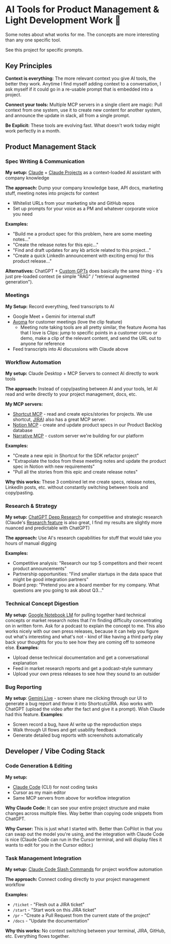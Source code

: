 # AI Tools for Product Management & Light Development Work 🦾

Some notes about what works for me. The concepts are more interesting than any one specific tool.

See this project for specific prompts. 

## Key Principles

**Context is everything:** The more relevant context you give AI tools, the better they work. Anytime I find myself adding context to a conversation, I ask myself if it could go in a re-usable prompt that is embedded into a project. 

**Connect your tools:** Multiple MCP servers in a single client are magic: Pull context from one system, use it to create new content for another system, and announce the update in slack, all from a single prompt. 

**Be Explicit:** These tools are evolving fast. What doesn't work today might work perfectly in a month.

## Product Management Stack

### Spec Writing & Communication
**My setup:** [Claude](https://claude.ai) + [Claude Projects](https://www.anthropic.com/news/projects) as a context-loaded AI assistant with company knowledge

**The approach:** Dump your company knowledge base, API docs, marketing stuff, meeting notes into projects for context
- Whitelist URLs from your marketing site and GitHub repos 
- Set up prompts for your voice as a PM and whatever corporate voice you need

**Examples:**
- "Build me a product spec for this problem, here are some meeting notes..."
- "Create the release notes for this epic..."
- "Find and draft updates for any kb article related to this project..."
- "Create a quick LinkedIn announcement with exciting emoji for this product release..."

**Alternatives:**
ChatGPT + [Custom GPTs](https://openai.com/index/introducing-gpts/) does basically the same thing - it's just pre-loaded context (ie simple "RAG" / "retrieval augmented generation").

### Meetings
**My Setup:** Record everything, feed transcripts to AI
- Google Meet + Gemini for internal stuff
- [Avoma](https://www.avoma.com/) for customer meetings (love the clip feature)
  - Meeting note taking tools are all pretty similar, the feature Avoma has that I love is Clips: jump to specific points in a customer convo or demo, make a clip of the relevant content, and send the URL out to anyone for reference
- Feed transcripts into AI discussions with Claude above

### Workflow Automation
**My setup:** Claude Desktop + MCP Servers to connect AI directly to work tools

**The approach:** Instead of copy/pasting between AI and your tools, let AI read and write directly to your project management, docs, etc.

**My MCP servers:**
- [Shortcut MCP](https://help.shortcut.com/hc/en-us/articles/36443434285844-MCP-Server) - read and create epics/stories for projects. We use shortcut, [JIRA](https://www.atlassian.com/blog/announcements/remote-mcp-server)) also has a great MCP server.
- [Notion MCP](https://developers.notion.com/docs/mcp) - create and update product specs in our Product Backlog database
- [Narrative MCP](https://github.com/narrative-io/data-collaboration-mcp/tree/main) - custom server we're building for our platform

**Examples:**
- "Create a new epic in Shortcut for the SDK refactor project"
- "Extrapolate the todos from these meeting notes and update the product spec in Notion with new requirements"
- "Pull all the stories from this epic and create release notes"

**Why this works:** These 3 combined let me create specs, release notes, LinkedIn posts, etc. without constantly switching between tools and copy/pasting.

### Research & Strategy  
**My setup:** [ChatGPT Deep Research](https://openai.com/index/introducing-deep-research/) for competitive and strategic research (Claude's [Research feature](https://www.anthropic.com/news/research) is also great, I find my results are slightly more nuanced and predictable with ChatGPT)

**The approach:** Use AI's research capabilities for stuff that would take you hours of manual digging

**Examples:**
- Competitive analysis: "Research our top 5 competitors and their recent product announcements"
- Partnership opportunities: "Find smaller startups in the data space that might be good integration partners"
- Board prep: "Pretend you are a board member for my company. What questions are you going to ask about Q3..."

### Technical Concept Digestion
**My setup**: [Google Notebook LM](https://notebooklm.google/) for pulling together hard technical concepts or market research notes that I'm finding difficulty concentrating on in written form. Ask for a podcast to explain the concept to me. This also works nicely with our own press releases, because it can help you figure out what's interesting and what's not - kind of like having a third party play back your thoughts for you to see how they are coming off to someone else.
**Examples**:

- Upload dense technical documentation and get a conversational explanation
- Feed in market research reports and get a podcast-style summary
- Upload your own press releases to see how they sound to an outsider

### Bug Reporting
**My setup**: [Gemini Live](https://gemini.google/overview/gemini-live/) - screen share me clicking through our UI to generate a bug report and throw it into Shortcut/JIRA. Also works with ChatGPT (upload the video after the fact and give it a prompt). Wish Claude had this feature.
**Examples**:

- Screen record a bug, have AI write up the reproduction steps
- Walk through UI flows and get usability feedback
- Generate detailed bug reports with screenshots automatically

## Developer / Vibe Coding Stack

### Code Generation & Editing
**My setup:** 
- [Claude Code](https://docs.anthropic.com/en/docs/claude-code) (CLI) for nost coding tasks
- Cursor as my main editor
- Same MCP servers from above for workflow integration

**Why Claude Code:** It can see your entire project structure and make changes across multiple files. Way better than copying code snippets from ChatGPT.

**Why Cursor:** This is just what I started with. Better than CoPilot in that you can swap out the model you're using, and the integration with Claude Code is nice (Claude Code can run in the Cursor terminal, and will display files it wants to edit for you in the Cursor editor.) 

### Task Management Integration
**My setup:** [Claude Code Slash Commands](https://docs.anthropic.com/en/docs/claude-code/slash-commands) for project workflow automation

**The approach:** Connect coding directly to your project management workflow

**Examples:**
- `/ticket` - "Flesh out a JIRA ticket"
- `/start` - "Start work on this JIRA ticket" 
- `/pr` - "Create a Pull Request from the current state of the project"
- `/docs` - "Update the documentation"

**Why this works:** No context switching between your terminal, JIRA, GitHub, etc. Everything flows together.


